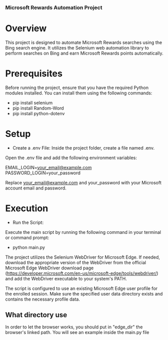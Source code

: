 ### Microsoft Rewards Automation Project
# Overview
This project is designed to automate Microsoft Rewards searches using the Bing search engine. It utilizes the Selenium web automation library to perform searches on Bing and earn Microsoft Rewards points automatically.

# Prerequisites
Before running the project, ensure that you have the required Python modules installed. You can install them using the following commands:

- pip install selenium
- pip install Random-Word
- pip install python-dotenv

# Setup
* Create a .env File:
Inside the project folder, create a file named .env.

Open the .env file and add the following environment variables:

EMAIL_LOGIN=your_email@example.com
PASSWORD_LOGIN=your_password

Replace your_email@example.com and your_password with your Microsoft account email and password.

# Execution
* Run the Script:

Execute the main script by running the following command in your terminal or command prompt:

- python main.py

The project utilizes the Selenium WebDriver for Microsoft Edge. If needed, download the appropriate version of the WebDriver from the official Microsoft Edge WebDriver download page (https://developer.microsoft.com/en-us/microsoft-edge/tools/webdriver/) and add the WebDriver executable to your system's PATH.

The script is configured to use an existing Microsoft Edge user profile for the enrolled session. Make sure the specified user data directory exists and contains the necessary profile data.

## What directory use
In order to let the browser works, you should put in "edge_dir" the browser's linked path. You will see an example inside the main.py file 
